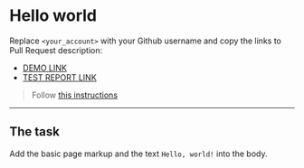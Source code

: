 # Hello world
Replace `<your_account>` with your Github username and copy the links to Pull Request description:
- [DEMO LINK](https://github.com/SeKaM0/layout_hello-world)
- [TEST REPORT LINK](https://github.com/SeKaM0/layout_hello-world/report/html_report/)

> Follow [this instructions](https://mate-academy.github.io/layout_task-guideline/#how-to-solve-the-layout-tasks-on-github)
___

## The task 
Add the basic page markup and the text `Hello, world!` into the body.
